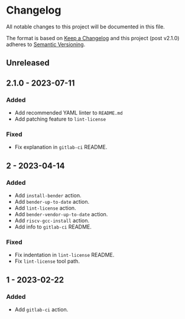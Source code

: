 # Changelog
All notable changes to this project will be documented in this file.

The format is based on [Keep a Changelog](http://keepachangelog.com/en/1.0.0/)
and this project (post v2.1.0) adheres to [Semantic Versioning](http://semver.org/spec/v2.0.0.html).

## Unreleased

## 2.1.0 - 2023-07-11
### Added
- Add recommended YAML linter to `README.md`
- Add patching feature to `lint-license`

### Fixed
- Fix explanation in `gitlab-ci` README.

## 2 - 2023-04-14
### Added
- Add `install-bender` action.
- Add `bender-up-to-date` action.
- Add `lint-license` action.
- Add `bender-vendor-up-to-date` action.
- Add `riscv-gcc-install` action.
- Add info to `gitlab-ci` README.

### Fixed
- Fix indentation in `lint-license` README.
- Fix `lint-license` tool path.

## 1 - 2023-02-22
### Added
- Add `gitlab-ci` action.
